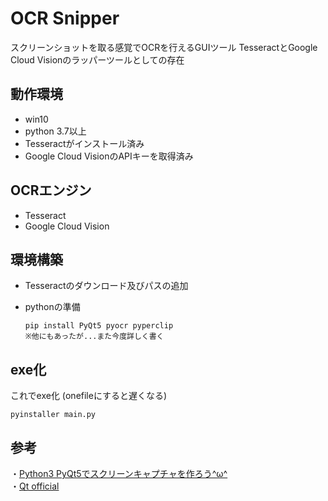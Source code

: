 # OCR Snipper
スクリーンショットを取る感覚でOCRを行えるGUIツール
TesseractとGoogle Cloud Visionのラッパーツールとしての存在

## 動作環境
- win10
- python 3.7以上
- Tesseractがインストール済み
- Google Cloud VisionのAPIキーを取得済み


## OCRエンジン
- Tesseract
- Google Cloud Vision

## 環境構築

- Tesseractのダウンロード及びパスの追加  

- pythonの準備

    ```
    pip install PyQt5 pyocr pyperclip
    ※他にもあったが...また今度詳しく書く
    ```


## exe化
これでexe化 (onefileにすると遅くなる)
```
pyinstaller main.py
```


## 参考
・[Python3 PyQt5でスクリーンキャプチャを作ろう^ω^](https://qiita.com/pto8913/items/0241b11edda260012e44)  
・[Qt official](https://www.qt.io/)  